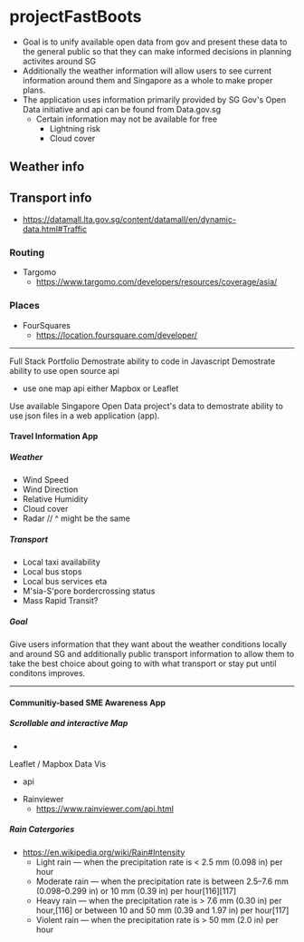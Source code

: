 # projectFastBoots
* Goal is to unify available open data from gov and present these data to the general public so that they can make informed decisions in planning activites around SG
* Additionally the weather information will allow users to see current information around them and Singapore as a whole to make proper plans.
* The application uses information primarily provided by SG Gov's Open Data initiative and api can be found from Data.gov.sg
  * Certain information may not be available for free
    * Lightning risk
    * Cloud cover
## Weather info
## Transport info
*   https://datamall.lta.gov.sg/content/datamall/en/dynamic-data.html#Traffic
### Routing
* Targomo
   * https://www.targomo.com/developers/resources/coverage/asia/
### Places
* FourSquares
   * https://location.foursquare.com/developer/

---

Full Stack Portfolio
Demostrate ability to code in Javascript
Demostrate ability to use open source api
  * use one map api either Mapbox or Leaflet

Use available Singapore Open Data project's data to demostrate ability to use
 json files in a web application (app).

#### Travel Information App
##### Weather
  * Wind Speed
  * Wind Direction
  * Relative Humidity
  * Cloud cover
  * Radar // ^ might be the same

##### Transport
  * Local taxi availability
  * Local bus stops
  * Local bus services eta
  * M'sia-S'pore bordercrossing status
  * Mass Rapid Transit?

##### Goal
Give users information that they want about the weather conditions locally and
around SG and additionally public transport information to allow them to take
the best choice about going to with what transport or stay put until conditons
improves.

---
#### Communitiy-based SME Awareness App
##### Scrollable and interactive Map
  * 


Leaflet / Mapbox
Data Vis

+ api

* Rainviewer
   * https://www.rainviewer.com/api.html

##### Rain Catergories
* https://en.wikipedia.org/wiki/Rain#Intensity
  * Light rain — when the precipitation rate is < 2.5 mm (0.098 in) per hour
  * Moderate rain — when the precipitation rate is between 2.5–7.6 mm (0.098–0.299 in) or 10 mm (0.39 in) per hour[116][117]
  * Heavy rain — when the precipitation rate is > 7.6 mm (0.30 in) per hour,[116] or between 10 and 50 mm (0.39 and 1.97 in) per hour[117]
  * Violent rain — when the precipitation rate is > 50 mm (2.0 in) per hour